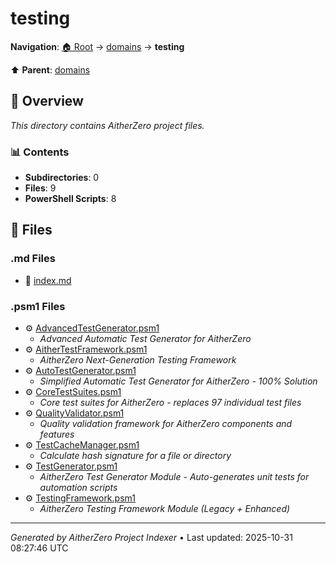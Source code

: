 # testing

**Navigation**: [🏠 Root](../../index.md) → [domains](../index.md) → **testing**

⬆️ **Parent**: [domains](../index.md)

## 📖 Overview

*This directory contains AitherZero project files.*

### 📊 Contents

- **Subdirectories**: 0
- **Files**: 9
- **PowerShell Scripts**: 8

## 📄 Files

### .md Files

- 📝 [index.md](./index.md)

### .psm1 Files

- ⚙️ [AdvancedTestGenerator.psm1](./AdvancedTestGenerator.psm1)
  - *Advanced Automatic Test Generator for AitherZero*
- ⚙️ [AitherTestFramework.psm1](./AitherTestFramework.psm1)
  - *AitherZero Next-Generation Testing Framework*
- ⚙️ [AutoTestGenerator.psm1](./AutoTestGenerator.psm1)
  - *Simplified Automatic Test Generator for AitherZero - 100% Solution*
- ⚙️ [CoreTestSuites.psm1](./CoreTestSuites.psm1)
  - *Core test suites for AitherZero - replaces 97 individual test files*
- ⚙️ [QualityValidator.psm1](./QualityValidator.psm1)
  - *Quality validation framework for AitherZero components and features*
- ⚙️ [TestCacheManager.psm1](./TestCacheManager.psm1)
  - *Calculate hash signature for a file or directory*
- ⚙️ [TestGenerator.psm1](./TestGenerator.psm1)
  - *AitherZero Test Generator Module - Auto-generates unit tests for automation scripts*
- ⚙️ [TestingFramework.psm1](./TestingFramework.psm1)
  - *AitherZero Testing Framework Module (Legacy + Enhanced)*

---

*Generated by AitherZero Project Indexer* • Last updated: 2025-10-31 08:27:46 UTC
